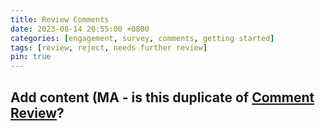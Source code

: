 ```yaml
---
title: Review Comments
date: 2023-08-14 20:55:00 +0800
categories: [engagement, survey, comments, getting started]
tags: [review, reject, needs further review]
pin: true
---
```


## Add content (MA - is this duplicate of [Comment Review](/met-guide/posts/comment-review-page/)?
